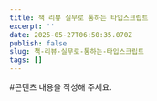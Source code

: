 ```yaml
---
title: 책 리뷰 실무로 통하는 타입스크립트
excerpt: ''
date: 2025-05-27T06:50:35.070Z
publish: false
slug: 책-리뷰-실무로-통하는-타입스크립트
tags: []
---
```

#콘텐츠 내용을 작성해 주세요.
